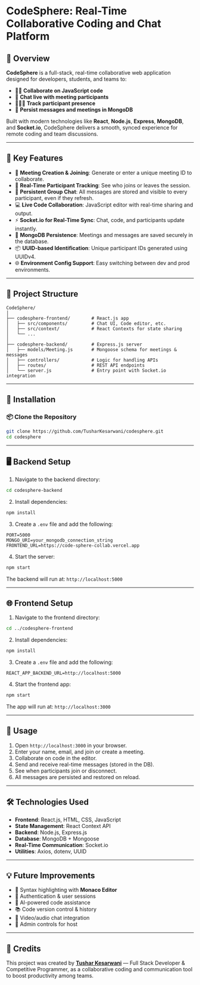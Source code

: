 # CodeSphere: Real-Time Collaborative Coding and Chat Platform

## 🚀 Overview

**CodeSphere** is a full-stack, real-time collaborative web application designed for developers, students, and teams to:

- 👨‍💻 **Collaborate on JavaScript code**
- 💬 **Chat live with meeting participants**
- 🧑‍🤝‍🧑 **Track participant presence**
- 🧾 **Persist messages and meetings in MongoDB**

Built with modern technologies like **React**, **Node.js**, **Express**, **MongoDB**, and **Socket.io**, CodeSphere delivers a smooth, synced experience for remote coding and team discussions.

---

## 🌟 Key Features

- 🔐 **Meeting Creation & Joining**: Generate or enter a unique meeting ID to collaborate.
- 👥 **Real-Time Participant Tracking**: See who joins or leaves the session.
- 💬 **Persistent Group Chat**: All messages are stored and visible to every participant, even if they refresh.
- 💻 **Live Code Collaboration**: JavaScript editor with real-time sharing and output.
- ⚡ **Socket.io for Real-Time Sync**: Chat, code, and participants update instantly.
- 📁 **MongoDB Persistence**: Meetings and messages are saved securely in the database.
- 📦 **UUID-based Identification**: Unique participant IDs generated using UUIDv4.
- 🌐 **Environment Config Support**: Easy switching between dev and prod environments.

---

## 📁 Project Structure

```
CodeSphere/
│
├── codesphere-frontend/        # React.js app
│   ├── src/components/         # Chat UI, Code editor, etc.
│   ├── src/context/            # React Contexts for state sharing
│   └── ...
│
├── codesphere-backend/         # Express.js server
│   ├── models/Meeting.js       # Mongoose schema for meetings & messages
│   ├── controllers/            # Logic for handling APIs
│   ├── routes/                 # REST API endpoints
│   └── server.js               # Entry point with Socket.io integration
```

---

## 🔧 Installation

### 📦 Clone the Repository

```bash
git clone https://github.com/TusharKesarwani/codesphere.git
cd codesphere
```

---

## 🖥️ Backend Setup

1. Navigate to the backend directory:

```bash
cd codesphere-backend
```

2. Install dependencies:

```bash
npm install
```

3. Create a `.env` file and add the following:

```env
PORT=5000
MONGO_URI=your_mongodb_connection_string
FRONTEND_URL=https://code-sphere-collab.vercel.app
```

4. Start the server:

```bash
npm start
```

The backend will run at: `http://localhost:5000`

---

## 🌐 Frontend Setup

1. Navigate to the frontend directory:

```bash
cd ../codesphere-frontend
```

2. Install dependencies:

```bash
npm install
```

3. Create a `.env` file and add the following:

```env
REACT_APP_BACKEND_URL=http://localhost:5000
```

4. Start the frontend app:

```bash
npm start
```

The app will run at: `http://localhost:3000`

---

## 🧠 Usage

1. Open `http://localhost:3000` in your browser.
2. Enter your name, email, and join or create a meeting.
3. Collaborate on code in the editor.
4. Send and receive real-time messages (stored in the DB).
5. See when participants join or disconnect.
6. All messages are persisted and restored on reload.

---

## 🛠️ Technologies Used

- **Frontend**: React.js, HTML, CSS, JavaScript
- **State Management**: React Context API
- **Backend**: Node.js, Express.js
- **Database**: MongoDB + Mongoose
- **Real-Time Communication**: Socket.io
- **Utilities**: Axios, dotenv, UUID

---

## 💡 Future Improvements

- 🎨 Syntax highlighting with **Monaco Editor**
- 🔐 Authentication & user sessions
- 🧠 AI-powered code assistance
- 📚 Code version control & history
- 🎥 Video/audio chat integration
- 🛑 Admin controls for host

---

## 🙌 Credits

This project was created by [**Tushar Kesarwani**](https://github.com/TusharKesarwani) — Full Stack Developer & Competitive Programmer, as a collaborative coding and communication tool to boost productivity among teams.
